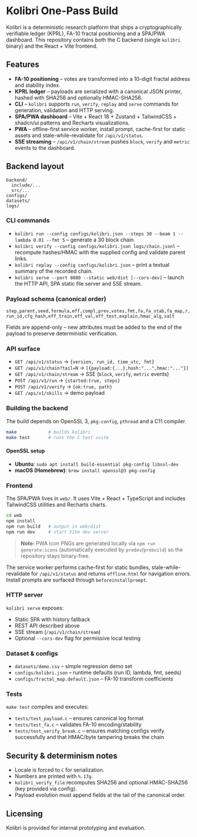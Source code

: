 # Kolibri One-Pass Build

Kolibri is a deterministic research platform that ships a cryptographically verifiable ledger (KPRL), FA-10 fractal positioning and a SPA/PWA dashboard. This repository contains both the C backend (single `kolibri` binary) and the React + Vite frontend.

## Features

- **FA-10 positioning** – votes are transformed into a 10-digit fractal address and stability index.
- **KPRL ledger** – payloads are serialized with a canonical JSON printer, hashed with SHA256 and optionally HMAC-SHA256.
- **CLI** – `kolibri` supports `run`, `verify`, `replay` and `serve` commands for generation, validation and HTTP serving.
- **SPA/PWA dashboard** – Vite + React 18 + Zustand + TailwindCSS + shadcn/ui patterns and Recharts visualizations.
- **PWA** – offline-first service worker, install prompt, cache-first for static assets and stale-while-revalidate for `/api/v1/status`.
- **SSE streaming** – `/api/v1/chain/stream` pushes `block`, `verify` and `metric` events to the dashboard.

## Backend layout

```
backend/
  include/...
  src/...
configs/
datasets/
logs/
```

### CLI commands

- `kolibri run --config configs/kolibri.json --steps 30 --beam 1 --lambda 0.01 --fmt 5` – generate a 30 block chain.
- `kolibri verify --config configs/kolibri.json logs/chain.jsonl` – recompute hashes/HMAC with the supplied config and validate parent links.
- `kolibri replay --config configs/kolibri.json` – print a textual summary of the recorded chain.
- `kolibri serve --port 8080 --static web/dist [--cors-dev]` – launch the HTTP API, SPA static file server and SSE stream.

### Payload schema (canonical order)

`step,parent,seed,formula,eff,compl,prev,votes,fmt,fa,fa_stab,fa_map,r,run_id,cfg_hash,eff_train,eff_val,eff_test,explain,hmac_alg,salt`

Fields are append-only – new attributes must be added to the end of the payload to preserve deterministic verification.

### API surface

- `GET /api/v1/status` → `{version, run_id, time_utc, fmt}`
- `GET /api/v1/chain?tail=N` → `[{payload:{...},hash:"...",hmac:"..."}]`
- `GET /api/v1/chain/stream` → SSE (`block`, `verify`, `metric` events)
- `POST /api/v1/run` → `{started:true, steps}`
- `POST /api/v1/verify` → `{ok:true, path}`
- `GET /api/v1/skills` → demo payload

### Building the backend

The build depends on OpenSSL 3, `pkg-config`, `pthread` and a C11 compiler.

```bash
make            # builds kolibri
make test       # runs the C test suite
```

#### OpenSSL setup

- **Ubuntu**: `sudo apt install build-essential pkg-config libssl-dev`
- **macOS (Homebrew)**: `brew install openssl@3 pkg-config`

### Frontend

The SPA/PWA lives in `web/`. It uses Vite + React + TypeScript and includes TailwindCSS utilities and Recharts charts.

```bash
cd web
npm install
npm run build   # output in web/dist
npm run dev     # start Vite dev server
```

> **Note:** PWA icon PNGs are generated locally via `npm run generate:icons` (automatically executed by `predev`/`prebuild`) so the repository stays binary-free.

The service worker performs cache-first for static bundles, stale-while-revalidate for `/api/v1/status` and returns `offline.html` for navigation errors. Install prompts are surfaced through `beforeinstallprompt`.

### HTTP server

`kolibri serve` exposes:

- Static SPA with history fallback
- REST API described above
- SSE stream (`/api/v1/chain/stream`)
- Optional `--cors-dev` flag for permissive local testing

### Dataset & configs

- `datasets/demo.csv` – simple regression demo set
- `configs/kolibri.json` – runtime defaults (run ID, lambda, fmt, seeds)
- `configs/fractal_map.default.json` – FA-10 transform coefficients

### Tests

`make test` compiles and executes:

- `tests/test_payload.c` – ensures canonical log format
- `tests/test_fa.c` – validates FA-10 encoding/stability
- `tests/test_verify_break.c` – ensures matching configs verify successfully and that HMAC/byte tampering breaks the chain

## Security & determinism notes

- Locale is forced to `C` for serialization.
- Numbers are printed with `%.17g`.
- `kolibri_verify_file` recomputes SHA256 and optional HMAC-SHA256 (key provided via config).
- Payload evolution must append fields at the tail of the canonical order.

## Licensing

Kolibri is provided for internal prototyping and evaluation.
